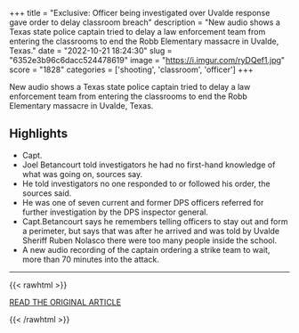 +++
title = "Exclusive: Officer being investigated over Uvalde response gave order to delay classroom breach"
description = "New audio shows a Texas state police captain tried to delay a law enforcement team from entering the classrooms to end the Robb Elementary massacre in Uvalde, Texas."
date = "2022-10-21 18:24:30"
slug = "6352e3b96c6dacc524478619"
image = "https://i.imgur.com/ryDQef1.jpg"
score = "1828"
categories = ['shooting', 'classroom', 'officer']
+++

New audio shows a Texas state police captain tried to delay a law enforcement team from entering the classrooms to end the Robb Elementary massacre in Uvalde, Texas.

## Highlights

- Capt.
- Joel Betancourt told investigators he had no first-hand knowledge of what was going on, sources say.
- He told investigators no one responded to or followed his order, the sources said.
- He was one of seven current and former DPS officers referred for further investigation by the DPS inspector general.
- Capt.Betancourt says he remembers telling officers to stay out and form a perimeter, but says that was after he arrived and was told by Uvalde Sheriff Ruben Nolasco there were too many people inside the school.
- A new audio recording of the captain ordering a strike team to wait, more than 70 minutes into the attack.

---

{{< rawhtml >}}
  <p class="article-category">
    <a target="_blank" href="https://www.cnn.com/2022/10/20/us/texas-uvalde-dps-investigation-betancourt/index.html">READ THE ORIGINAL ARTICLE</a>
  </p>
{{< /rawhtml >}}
